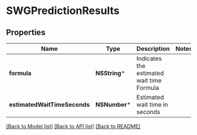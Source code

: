 # SWGPredictionResults

## Properties
Name | Type | Description | Notes
------------ | ------------- | ------------- | -------------
**formula** | **NSString*** | Indicates the estimated wait time Formula | 
**estimatedWaitTimeSeconds** | **NSNumber*** | Estimated wait time in seconds | 

[[Back to Model list]](../README.md#documentation-for-models) [[Back to API list]](../README.md#documentation-for-api-endpoints) [[Back to README]](../README.md)


